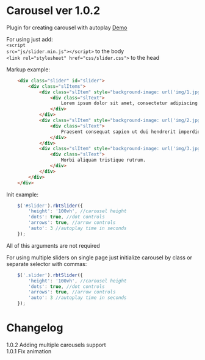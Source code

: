 # Carousel ver 1.0.2

Plugin for creating carousel with autoplay <a href="https://jsfiddle.net/Umkka/ttm6nka6/">Demo</a>

For using just add:
<br><code>&lt;script src="js/slider.min.js">&lt;/script></code> to the body
<br><code>&lt;link rel="stylesheet" href="css/slider.css"></code> to the head

Markup example:
```html
	<div class="slider" id="slider">
		<div class="slItems">
			<div class="slItem" style="background-image: url('img/1.jpg');">
				<div class="slText">
					Lorem ipsum dolor sit amet, consectetur adipiscing elit.
				</div>
			</div>
			<div class="slItem" style="background-image: url('img/2.jpg');">
				<div class="slText">
					Praesent consequat sapien ut dui hendrerit imperdiet.  
				</div>
			</div>
			<div class="slItem" style="background-image: url('img/3.jpg');">
				<div class="slText">
					Morbi aliquam tristique rutrum. 
				</div>
			</div>
		</div>
	</div>
```

Init example:
```javascript
	$('#slider').rbtSlider({
		'height': '100vh', //carousel height
		'dots': true, //dot controls
		'arrows': true, //arrow controls
		'auto': 3 //autoplay time in seconds
	});
```
All of this arguments are not required

For using multiple sliders on single page just initialize carousel by class or separate selector with commas:
```javascript
	$('.slider').rbtSlider({
		'height': '100vh', //carousel height
		'dots': true, //dot controls
		'arrows': true, //arrow controls
		'auto': 3 //autoplay time in seconds
	});
```

# Changelog

1.0.2 Adding multiple carousels support
<br>1.0.1 Fix animation
